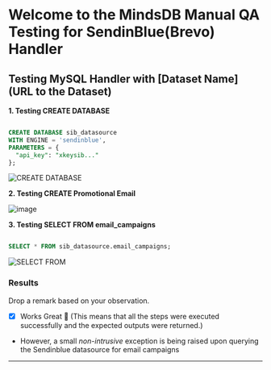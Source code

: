 # Welcome to the MindsDB Manual QA Testing for SendinBlue(Brevo) Handler


## Testing MySQL Handler with [Dataset Name](URL to the Dataset)

**1. Testing CREATE DATABASE**

```sql

CREATE DATABASE sib_datasource
WITH ENGINE = 'sendinblue',
PARAMETERS = {
  "api_key": "xkeysib..."
};

```

![CREATE DATABASE](https://github.com/adeyinkaezra123/mindsdb-integration-test/assets/65364356/4aedf6e9-a679-4f44-a64c-73523880b21b)


**2. Testing CREATE Promotional Email**

![image](https://github.com/adeyinkaezra123/mindsdb-integration-test/assets/65364356/b55ef968-9b64-425d-afdd-30bad86358a8)

**3. Testing SELECT FROM email_campaigns**

```sql

SELECT * FROM sib_datasource.email_campaigns;
```

![SELECT FROM](https://github.com/adeyinkaezra123/mindsdb-integration-test/assets/65364356/e990ebb7-3bb4-4d68-9a48-7cc32b5f9b70)





### Results

Drop a remark based on your observation.
- [x] Works Great 💚 (This means that all the steps were executed successfully and the expected outputs were returned.)
- However, a small *non-intrusive* exception is being raised upon querying the Sendinblue datasource for email campaigns

---


